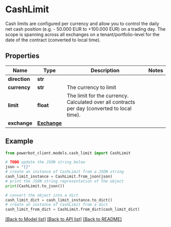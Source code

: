 # CashLimit

Cash limits are configured per currency and allow you to control the daily net cash position (e.g. - 50.000 EUR to +100.000 EUR) on a trading day. The scope is spanning across all exchanges on a tenant/portfolio-level for the date of the contract (converted to local time).

## Properties

Name | Type | Description | Notes
------------ | ------------- | ------------- | -------------
**direction** | **str** |  | 
**currency** | **str** | The currency to limit | 
**limit** | **float** | The limit for the currency. Calculated over all contracts per day (converted to local time). | 
**exchange** | [**Exchange**](Exchange.md) |  | 

## Example

```python
from powerbot_client.models.cash_limit import CashLimit

# TODO update the JSON string below
json = "{}"
# create an instance of CashLimit from a JSON string
cash_limit_instance = CashLimit.from_json(json)
# print the JSON string representation of the object
print(CashLimit.to_json())

# convert the object into a dict
cash_limit_dict = cash_limit_instance.to_dict()
# create an instance of CashLimit from a dict
cash_limit_from_dict = CashLimit.from_dict(cash_limit_dict)
```
[[Back to Model list]](../README.md#documentation-for-models) [[Back to API list]](../README.md#documentation-for-api-endpoints) [[Back to README]](../README.md)


